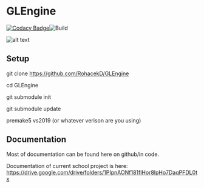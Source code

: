 # GLEngine

[![Codacy Badge](https://api.codacy.com/project/badge/Grade/0c09524c2a59475ea538d0ec615a999d)](https://app.codacy.com/gh/MySchoolEngine/GLEngine?utm_source=github.com&utm_medium=referral&utm_content=MySchoolEngine/GLEngine&utm_campaign=Badge_Grade_Dashboard)![Build](https://github.com/MySchoolEngine/GLEngine/workflows/build/badge.svg)


![alt text](https://github.com/RohacekD/GLEngine/blob/master/wikidata/AreaLight.png?raw=true)

## Setup
git clone <https://github.com/RohacekD/GLEngine>

cd GLEngine

git submodule init

git submodule update

premake5 vs2019 (or whatever verison are you using)

## Documentation
Most of documentation can be found here on github/in code. 

Documentation of current school project is here:
<https://drive.google.com/drive/folders/1PIpnAONf181flHor8lpHo7DaqPFDL0tx>

